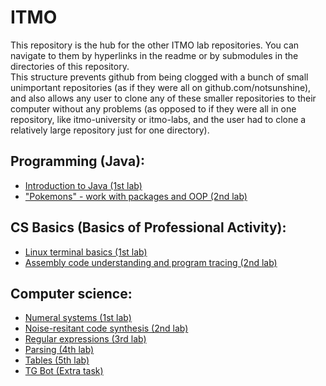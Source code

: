 # ITMO
This repository is the hub for the other ITMO lab repositories. You can  navigate to them by hyperlinks in the readme or by submodules in the directories of this repository.  
This structure prevents github from being clogged with a bunch of small unimportant repositories (as if they were all on github.com/notsunshine), and also allows any user to clone any of these smaller repositories to their computer without any problems (as opposed to if they were all in one repository, like itmo-university or itmo-labs, and the user had to clone a relatively large repository just for one directory).
  

## Programming (Java):
- [Introduction to Java (1st lab)](https://github.com/notsunshineITMO/s1-prog-lab1/tree/main)
- ["Pokemons" - work with packages and OOP (2nd lab)](https://github.com/notsunshineITMO/s1-prog-lab2/tree/main)


## CS Basics (Basics of Professional Activity):
- [Linux terminal basics (1st lab)](https://github.com/notsunshineITMO/s1-bpa-lab1/tree/main)
- [Assembly code understanding and program tracing (2nd lab)](https://github.com/notsunshineITMO/s1-bpa-lab2/tree/main)


## Computer science:
- [Numeral systems (1st lab)](https://github.com/notsunshineITMO/s1-cs-lab1/tree/main)
- [Noise-resitant code synthesis (2nd lab)](https://github.com/notsunshineITMO/s1-cs-lab2/tree/main)
- [Regular expressions (3rd lab)](https://github.com/notsunshineITMO/s1-cs-lab3/tree/main)
- [Parsing (4th lab)](https://github.com/notsunshineITMO/s1-cs-lab4/tree/main)
- [Tables (5th lab)](https://github.com/notsunshineITMO/s1-cs-lab5/tree/main)
- [TG Bot (Extra task)](https://github.com/notsunshineITMO/s1-cs-extra/tree/main)

